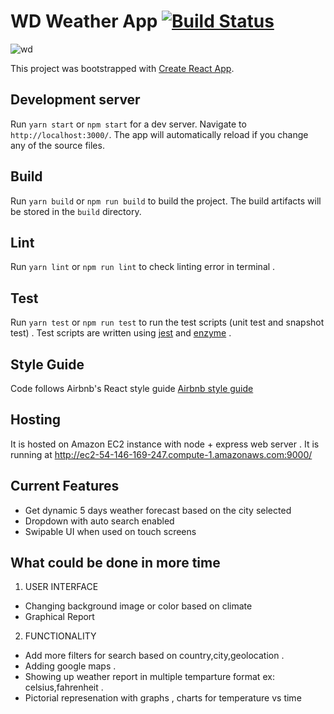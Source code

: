 # WD Weather App [![Build Status](https://travis-ci.org/karthikbalajikb/WD-Weather-App.svg?branch=master)](https://travis-ci.org/karthikbalajikb/WD-Weather-App)

![wd](https://user-images.githubusercontent.com/8594076/36646017-c340bf96-1a97-11e8-99da-d4d5e48ba2e6.png)

This project was bootstrapped with [Create React App](https://github.com/facebookincubator/create-react-app).

## Development server

Run `yarn start` or `npm start` for a dev server. Navigate to `http://localhost:3000/`. The app will automatically reload if you change any of the source files.

## Build

Run `yarn build` or `npm run build` to build the project. The build artifacts will be stored in the `build` directory.

## Lint

Run `yarn lint` or `npm run lint` to check linting error in terminal .

## Test

Run `yarn test` or `npm run test` to run the test scripts (unit test and snapshot test) . Test scripts are written using [jest](https://github.com/facebook/jest) and [enzyme](https://github.com/airbnb/enzyme) .

## Style Guide

Code follows Airbnb's React style guide [Airbnb style guide](https://github.com/airbnb/javascript/tree/master/react)

## Hosting

It is hosted on Amazon EC2 instance with node + express web server . It is running at http://ec2-54-146-169-247.compute-1.amazonaws.com:9000/

## Current Features

* Get dynamic 5 days weather forecast based on the city selected
* Dropdown with auto search enabled
* Swipable UI when used on touch screens

## What could be done in more time

1.  USER INTERFACE

* Changing background image or color based on climate
* Graphical Report

2.  FUNCTIONALITY

* Add more filters for search based on country,city,geolocation .
* Adding google maps .
* Showing up weather report in multiple temparture format ex: celsius,fahrenheit .
* Pictorial represenation with graphs , charts for temperature vs time
